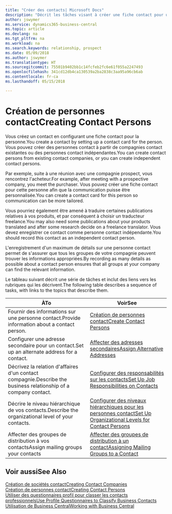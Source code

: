 ```yaml
---
title: "Créer des contacts| Microsoft Docs"
description: "Décrit les tâches visant à créer une fiche contact pour une personne, par exemple, un prospect ou un fournisseur, afin de définir les relations et personnaliser la communication."
author: jswymer
ms.service: dynamics365-business-central
ms.topic: article
ms.devlang: na
ms.tgt_pltfrm: na
ms.workload: na
ms.search.keywords: relationship, prospect
ms.date: 05/09/2018
ms.author: jswymer
ms.translationtype: HT
ms.sourcegitcommit: 75501b9402bb1c14fcfeb2fc6e61f055a2247493
ms.openlocfilehash: 341cd12db4ca130539a2ba2838c3aa95a96cb6ab
ms.contentlocale: fr-ca
ms.lasthandoff: 05/15/2018

---
```

# <a name="creating-contact-persons"></a><span data-ttu-id="20277-103">Création de personnes contact</span><span class="sxs-lookup"><span data-stu-id="20277-103">Creating Contact Persons</span></span>
<span data-ttu-id="20277-104">Vous créez un contact en configurant une fiche contact pour la personne.</span><span class="sxs-lookup"><span data-stu-id="20277-104">You create a contact by setting up a contact card for the person.</span></span> <span data-ttu-id="20277-105">Vous pouvez créer des personnes contact à partir de compagnies contact existantes ou des personnes contact indépendantes.</span><span class="sxs-lookup"><span data-stu-id="20277-105">You can create contact persons from existing contact companies, or you can create independent contact persons.</span></span>

<span data-ttu-id="20277-106">Par exemple, suite à une réunion avec une compagnie prospect, vous rencontrez l'acheteur.</span><span class="sxs-lookup"><span data-stu-id="20277-106">For example, after meeting with a prospective company, you meet the purchaser.</span></span> <span data-ttu-id="20277-107">Vous pouvez créer une fiche contact pour cette personne afin que la communication puisse être personnalisée.</span><span class="sxs-lookup"><span data-stu-id="20277-107">You can create a contact card for this person so communication can be more tailored.</span></span>

<span data-ttu-id="20277-108">Vous pourriez également être amené à traduire certaines publications relatives à vos produits, et par conséquent à choisir un traducteur freelance.</span><span class="sxs-lookup"><span data-stu-id="20277-108">You may also need some publications about your products translated and after some research decide on a freelance translator.</span></span> <span data-ttu-id="20277-109">Vous devez enregistrer ce contact comme personne contact indépendante.</span><span class="sxs-lookup"><span data-stu-id="20277-109">You should record this contact as an independent contact person.</span></span>

<span data-ttu-id="20277-110">L'enregistrement d'un maximum de détails sur une personne contact permet de s'assurer que tous les groupes de votre compagnie peuvent trouver les informations appropriées.</span><span class="sxs-lookup"><span data-stu-id="20277-110">By recording as many details as possible about a contact person ensures that all groups at your company can find the relevant information.</span></span>

<span data-ttu-id="20277-111">Le tableau suivant décrit une série de tâches et inclut des liens vers les rubriques qui les décrivent.</span><span class="sxs-lookup"><span data-stu-id="20277-111">The following table describes a sequence of tasks, with links to the topics that describe them.</span></span>

| <span data-ttu-id="20277-112">À</span><span class="sxs-lookup"><span data-stu-id="20277-112">To</span></span> | <span data-ttu-id="20277-113">Voir</span><span class="sxs-lookup"><span data-stu-id="20277-113">See</span></span> |
| --- | --- |
| <span data-ttu-id="20277-114">Fournir des informations sur une personne contact.</span><span class="sxs-lookup"><span data-stu-id="20277-114">Provide information about a contact person.</span></span> |[<span data-ttu-id="20277-115">Création de personnes contact</span><span class="sxs-lookup"><span data-stu-id="20277-115">Create Contact Persons</span></span>](marketing-how-create-contact-persons.md) |
| <span data-ttu-id="20277-116">Configurer une adresse secondaire pour un contact.</span><span class="sxs-lookup"><span data-stu-id="20277-116">Set up an alternate address for a contact.</span></span> |[<span data-ttu-id="20277-117">Affecter des adresses secondaires</span><span class="sxs-lookup"><span data-stu-id="20277-117">Assign Alternative Addresses</span></span>](marketing-how-assign-alternate-address.md) |
| <span data-ttu-id="20277-118">Décrivez la relation d'affaires d'un contact compagnie.</span><span class="sxs-lookup"><span data-stu-id="20277-118">Describe the business relationship of a company contact.</span></span> |[<span data-ttu-id="20277-119">Configurer des responsabilités sur les contacts</span><span class="sxs-lookup"><span data-stu-id="20277-119">Set Up Job Responsibilities on Contacts</span></span>](marketing-job-responsibilities.md) |
| <span data-ttu-id="20277-120">Décrire le niveau hiérarchique de vos contacts.</span><span class="sxs-lookup"><span data-stu-id="20277-120">Describe the organizational level of your contacts.</span></span> |[<span data-ttu-id="20277-121">Configurer des niveaux hiérarchiques pour les personnes contact</span><span class="sxs-lookup"><span data-stu-id="20277-121">Set Up Organizational Levels for Contact Persons</span></span>](marketing-organizational-levels.md) |
| <span data-ttu-id="20277-122">Affecter des groupes de distribution à vos contacts</span><span class="sxs-lookup"><span data-stu-id="20277-122">Assign mailing groups your contacts</span></span> |[<span data-ttu-id="20277-123">Affecter des groupes de distribution à un contact</span><span class="sxs-lookup"><span data-stu-id="20277-123">Assigning Mailing Groups to a Contact</span></span>](marketing-mailing-groups.md) |

## <a name="see-also"></a><span data-ttu-id="20277-124">Voir aussi</span><span class="sxs-lookup"><span data-stu-id="20277-124">See Also</span></span>
[<span data-ttu-id="20277-125">Création de sociétés contact</span><span class="sxs-lookup"><span data-stu-id="20277-125">Creating Contact Companies</span></span>](marketing-create-contact-companies.md)  
[<span data-ttu-id="20277-126">Création de personnes contact</span><span class="sxs-lookup"><span data-stu-id="20277-126">Creating Contact Persons</span></span>](marketing-create-contact-persons.md)  
[<span data-ttu-id="20277-127">Utiliser des questionnaires profil pour classer les contacts professionnels</span><span class="sxs-lookup"><span data-stu-id="20277-127">Use Profile Questionnaires to Classify Business Contacts</span></span>](marketing-create-contact-profile-questionnaire.md)  
[<span data-ttu-id="20277-128">Utilisation de Business Central</span><span class="sxs-lookup"><span data-stu-id="20277-128">Working with Business Central</span></span>](ui-work-product.md)

